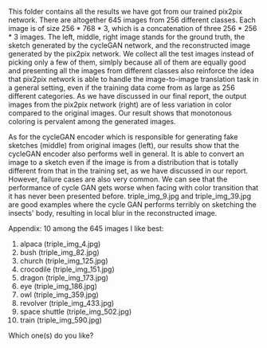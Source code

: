 This folder contains all the results we have got from our trained pix2pix network. There are altogether 645 images from 256 different classes. Each image is of size 256 * 768 * 3, which is a concatenation of three 256 * 256 * 3 images. The left, middle, right image stands for the ground truth, the sketch generated by the cycleGAN network, and the reconstructed image generated by the pix2pix network. We collect all the test images instead of picking only a few of them, simlply because all of them are equally good and presenting all the images from different classes also reinforce the idea that pix2pix network is able to handle the image-to-image translation task in a general setting, even if the training data come from as large as 256 different categories. As we have discussed in our final report, the output images from the pix2pix network (right) are of less variation in color compared to the original images. Our result shows that monotonous coloring is pervalent among the generated images. 

As for the cycleGAN encoder which is responsible for generating fake sketches (middle) from original images (left), our results show that the cycleGAN encoder also performs well in general. It is able to convert an image to a sketch even if the image is from a distribution that is totally different from that in the training set, as we have discussed in our report. However, failure cases are also very common. We can see that the performance of cycle GAN gets worse when facing with color transition that it has never been presented before. triple_img_9.jpg  and triple_img_39.jpg are good examples where the cycle GAN performs terribly on sketching the insects' body, resulting in local blur in the reconstructed image.

Appendix:
10 among the 645 images I like best: 
1. alpaca (triple_img_4.jpg)
2. bush (triple_img_82.jpg)
3. church (triple_img_125.jpg)
4. crocodile (triple_img_151.jpg)
5. dragon (triple_img_173.jpg)
6. eye (triple_img_186.jpg)
7. owl (triple_img_359.jpg)
8. revolver (triple_img_433.jpg)
9. space shuttle (triple_img_502.jpg)
10. train (triple_img_590.jpg)

Which one(s) do you like?
